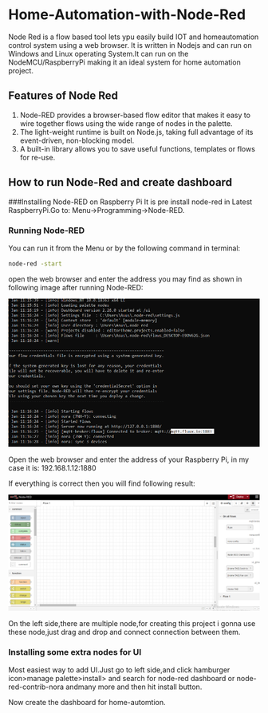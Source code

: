 # Home-Automation-with-Node-Red
Node Red is a flow based tool lets ypu easily build IOT and homeautomation control system using a web browser.
It is written in Nodejs and can run on Windows and Linux operating System.It can run on the NodeMCU/RaspberryPi making it an ideal system for home automation project.

## Features of Node Red
1. Node-RED provides a browser-based flow editor that makes it easy to wire together flows using the wide range of nodes in the palette.
2. The light-weight runtime is built on Node.js, taking full advantage of its event-driven, non-blocking model.
3. A built-in library allows you to save useful functions, templates or flows for re-use.

## How to run Node-Red and create dashboard
###Installing Node-RED on Raspberry Pi
It is pre install node-red in Latest RaspberryPi.Go to: Menu->Programming->Node-RED.
### Running Node-RED
 You can run it from the Menu or by the following command in terminal:
 ```bash
node-red -start
``` 


open the web browser and enter the address you may find as shown in following image after running Node-RED:


![alt text](https://github.com/Anmol17Agarwal/Home-Automation-with-Node-Red/blob/main/terminalScreen.png)


Open the web browser and enter the address of your Raspberry Pi, in my case it is: 192.168.1.12:1880

If everything is correct then you will find following result:

![alt text](https://github.com/Anmol17Agarwal/Home-Automation-with-Node-Red/blob/main/Node-red.png)

On the left side,there are multiple node,for creating this project i gonna use these node,just drag and drop and connect connection between them.

### Installing some extra nodes for UI
Most easiest way to add UI.Just go to left side,and click hamburger icon>manage palette>install> and search for node-red dashboard or node-red-contrib-nora andmany more and then hit install button.

Now create the dashboard for home-automtion.




